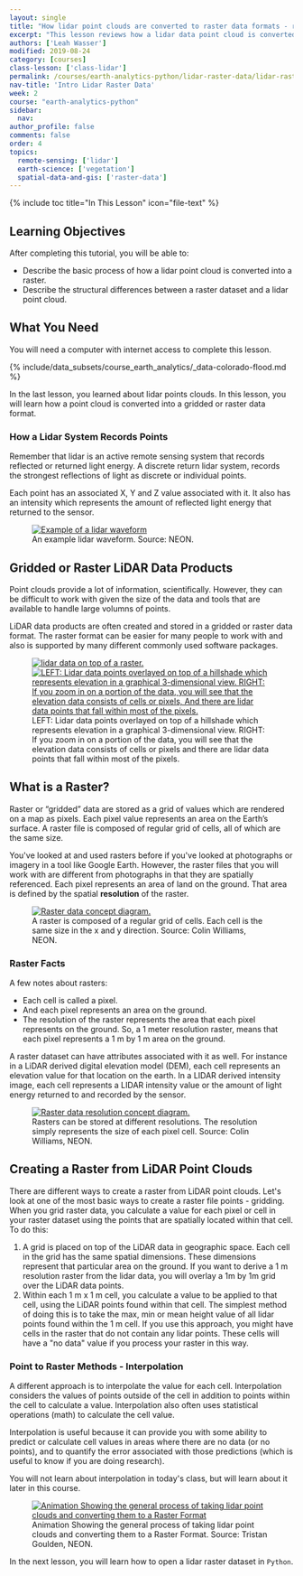```yaml
---
layout: single
title: "How lidar point clouds are converted to raster data formats - remote sensing data"
excerpt: "This lesson reviews how a lidar data point cloud is converted to a raster format such as a geotiff."
authors: ['Leah Wasser']
modified: 2019-08-24
category: [courses]
class-lesson: ['class-lidar']
permalink: /courses/earth-analytics-python/lidar-raster-data/lidar-raster-data/
nav-title: 'Intro Lidar Raster Data'
week: 2
course: "earth-analytics-python"
sidebar:
  nav:
author_profile: false
comments: false
order: 4
topics:
  remote-sensing: ['lidar']
  earth-science: ['vegetation']
  spatial-data-and-gis: ['raster-data']
---
```

{% include toc title="In This Lesson" icon="file-text" %}

<div class='notice--success' markdown="1">

## <i class="fa fa-graduation-cap" aria-hidden="true"></i> Learning Objectives

After completing this tutorial, you will be able to:

* Describe the basic process of how a lidar point cloud is converted into a raster.
* Describe the structural differences between a raster dataset and a lidar point cloud.

## <i class="fa fa-check-square-o fa-2" aria-hidden="true"></i> What You Need

You will need a computer with internet access to complete this lesson.

{% include/data_subsets/course_earth_analytics/_data-colorado-flood.md %}

</div>

In the last lesson, you learned about lidar points clouds. In this lesson, you will learn how a point cloud is converted into a gridded or raster data format.


### How a Lidar System Records Points

Remember that lidar is an active remote sensing system that records reflected or returned light energy. A discrete return lidar system, records the strongest reflections of light as discrete or individual points. 

Each point has an associated X, Y and Z value associated with it. It also has an intensity which represents the amount of reflected light energy that returned to the sensor.

<figure>
   <a href="{{ site.url }}/images/courses/earth-analytics/lidar-raster-data-r/waveform.png" target="_blank">
   <img src="{{ site.url }}/images/courses/earth-analytics/lidar-raster-data-r/waveform.png" alt="Example of a lidar waveform"></a>
   <figcaption>An example lidar waveform. Source: NEON.
   </figcaption>
</figure>



## Gridded or Raster LiDAR Data Products

Point clouds provide a lot of information, scientifically. However, they can be difficult to work with given the size of the data and tools that are available to handle large volumns of points. 

LiDAR data products are often created and stored in a gridded or raster data format. The raster format can be easier for many people to work with and also is supported by many different commonly used software packages.

<figure class="half">
   <a href="{{ site.url }}/images/courses/earth-analytics/lidar-raster-data-r/lidar-points-hill.png">
   <img src="{{ site.url }}/images/courses/earth-analytics/lidar-raster-data-r/lidar-points-hill.png" alt="lidar data on top of a raster."></a>
   <a href="{{ site.url }}/images/courses/earth-analytics/lidar-raster-data-r/lidar-points-hill-zoomout.png">
   <img src="{{ site.url }}/images/courses/earth-analytics/lidar-raster-data-r/lidar-points-hill-zoomout.png" alt="LEFT: Lidar data points overlayed on top of a hillshade which represents elevation in a graphical 3-dimensional view. RIGHT: If you zoom in on a portion of the data, you will see
   that the elevation data consists of cells or pixels, And there are lidar data
   points that fall within most of the pixels."></a>
   <figcaption>LEFT: Lidar data points overlayed on top of a hillshade which represents elevation in a graphical 3-dimensional view. RIGHT: If you zoom in on a portion of the data, you will see
   that the elevation data consists of cells or pixels and there are lidar data
   points that fall within most of the pixels.
   </figcaption>
</figure>


## What is a Raster?

Raster or “gridded” data are stored as a grid of values which are rendered on a map as pixels. Each pixel value represents an area on the Earth’s surface. A raster file is composed of regular grid of cells, all of which are the same size. 

You've looked at and used rasters before if you've looked at photographs or imagery in a tool like Google Earth. However, the raster files that you will work with are different from photographs in that they are spatially referenced. Each pixel represents an area of land on the ground. That area is defined by the spatial **resolution** of the raster.

<figure>
   <a href="{{ site.url }}/images/courses/earth-analytics/raster-data/raster-concept.png" target="_blank">
   <img src="{{ site.url }}/images/courses/earth-analytics/raster-data/raster-concept.png" alt="Raster data concept diagram."></a>
   <figcaption>A raster is composed of a regular grid of cells. Each cell is the same
   size in the x and y direction. Source: Colin Williams, NEON.
   </figcaption>
</figure>

### Raster Facts

A few notes about rasters:

-  Each cell is called a pixel.
-  And each pixel represents an area on the ground.
-  The resolution of the raster represents the area that each pixel represents on the ground. So, a 1 meter resolution raster, means that each pixel represents a 1 m by 1 m area on the ground.

A raster dataset can have attributes associated with it as well. For instance in a LiDAR derived digital elevation model (DEM), each cell represents an elevation value for that location on the earth. In a LIDAR derived intensity image, each cell represents a LIDAR intensity value or the amount of light energy returned to and recorded by the sensor.


<figure>
   <a href="{{ site.url }}/images/courses/earth-analytics/raster-data/raster-resolution.png" target="_blank">
   <img src="{{ site.url }}/images/courses/earth-analytics/raster-data/raster-resolution.png" alt="Raster data resolution concept diagram."></a>
   <figcaption>Rasters can be stored at different resolutions. The resolution simply
   represents the size of each pixel cell. Source: Colin Williams, NEON.
   </figcaption>
</figure>

## Creating a Raster from LiDAR Point Clouds

There are different ways to create a raster from LiDAR point clouds. Let's look at one of the most basic ways to create a raster file points - gridding. When you grid raster data, you calculate a value for each pixel or cell in your raster dataset using the points that are spatially located within that cell. To do this:

1. A grid is placed on top of the LiDAR data in geographic space. Each cell in
the grid has the same spatial dimensions. These dimensions represent that particular area on the ground. If you want to derive a 1 m resolution raster from the lidar data, you will overlay a 1m by 1m grid over the LiDAR data points.
2. Within each 1 m x 1 m cell, you calculate a value to be applied to that cell,
using the LiDAR points found within that cell. The simplest method of doing this is to take the max, min or mean height value of all lidar points found within the 1 m cell. If you use this approach, you might have cells in the raster that do not contain any lidar points. These cells will have a "no data" value if you process your raster in this way.

### Point to Raster Methods - Interpolation

A different approach is to interpolate the value for each cell. Interpolation considers the values of points outside of the cell in addition to points within the cell to calculate a value. Interpolation also often uses statistical operations (math) to calculate the cell value. 

Interpolation is useful because it can provide you with some ability to predict or calculate cell values in areas where there are no data (or no points), and to quantify the error associated with those predictions (which is useful to know if you are doing research).

You will not learn about interpolation in today's class, but will learn about it later in this course. 


<figure>
  <a href="{{ site.url }}/images/courses/earth-analytics/lidar-raster-data-r/gridding.gif">
  <img src="{{ site.url }}/images/courses/earth-analytics/lidar-raster-data-r/gridding.gif" alt="Animation Showing the general process of taking lidar point clouds and converting them to a Raster Format"></a>
  <figcaption>
  Animation Showing the general process of taking lidar point clouds and
  converting them to a Raster Format. Source: Tristan Goulden, NEON.
  </figcaption>
</figure>


In the next lesson, you will learn how to open a lidar raster dataset in `Python`.
